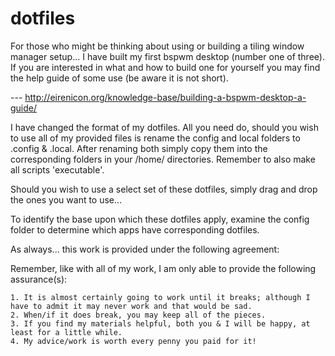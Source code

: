# dotfiles
For those who might be thinking about using or building a tiling window manager setup... I have built my first bspwm desktop (number one of three). If you are interested in what and how to build one for yourself you may find the help guide of some use (be aware it is not short).

--- http://eirenicon.org/knowledge-base/building-a-bspwm-desktop-a-guide/

I have changed the format of my dotfiles.  All you need do, should you wish to use all of my provided files is rename the config and local folders to .config & .local.  After renaming both simply copy them into the corresponding folders in your /home/<user> directories.  Remember to also make all scripts 'executable'.

Should you wish to use a select set of these dotfiles, simply drag and drop the ones you want to use...

To identify the base upon which these dotfiles apply, examine the config folder to determine which apps have corresponding dotfiles.

As always... this work is provided under the following agreement:

Remember, like with all of my work, I am only able to provide the following assurance(s):

    1. It is almost certainly going to work until it breaks; although I have to admit it may never work and that would be sad.
    2. When/if it does break, you may keep all of the pieces.
    3. If you find my materials helpful, both you & I will be happy, at least for a little while.
    4. My advice/work is worth every penny you paid for it!
